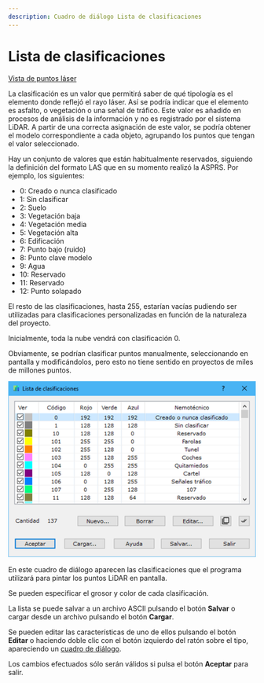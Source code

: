 ```yaml
---
description: Cuadro de diálogo Lista de clasificaciones
---
```


# Lista de clasificaciones

[Vista de puntos láser](../../fichas-de-herramientas/ficha-de-herramientas-archivos-lidar/vista-de-puntos-laser.md)

La clasificación es un valor que permitirá saber de qué tipología es el elemento donde reflejó el rayo láser. Así se podría indicar que el elemento es asfalto, o vegetación o una señal de tráfico. Este valor es añadido en procesos de análisis de la información y no es registrado por el sistema LiDAR. A partir de una correcta asignación de este valor, se podría obtener el modelo correspondiente a cada objeto, agrupando los puntos que tengan el valor seleccionado.

Hay un conjunto de valores que están habitualmente reservados, siguiendo la definición del formato LAS que en su momento realizó la ASPRS. Por ejemplo, los siguientes:

* 0: Creado o nunca clasificado
* 1: Sin clasificar
* 2: Suelo
* 3: Vegetación baja
* 4: Vegetación media
* 5: Vegetación alta
* 6: Edificación
* 7: Punto bajo (ruido)
* 8: Punto clave modelo
* 9: Agua
* 10: Reservado
* 11: Reservado
* 12: Punto solapado

El resto de las clasificaciones, hasta 255, estarían vacías pudiendo ser utilizadas para clasificaciones personalizadas en función de la naturaleza del proyecto.

Inicialmente, toda la nube vendrá con clasificación 0.

Obviamente, se podrían clasificar puntos manualmente, seleccionando en pantalla y modificándolos, pero esto no tiene sentido en proyectos de miles de millones puntos.

![Cuadro de diálogo Lista de clasificaciones](<../../../.gitbook/assets/image (10).png>)

En este cuadro de diálogo aparecen las clasificaciones que el programa utilizará para pintar los puntos LiDAR en pantalla.

Se pueden especificar el grosor y color de cada clasificación.

La lista se puede salvar a un archivo ASCII pulsando el botón **Salvar** o cargar desde un archivo pulsando el botón **Cargar**.

Se pueden editar las características de uno de ellos pulsando el botón **Editar** o haciendo doble clic con el botón izquierdo del ratón sobre el tipo, apareciendo un [cuadro de diálogo](../../otras-herramientas/lista-de-codigos/codigo-nuevo.md).

Los cambios efectuados sólo serán válidos si pulsa el botón **Aceptar** para salir.
